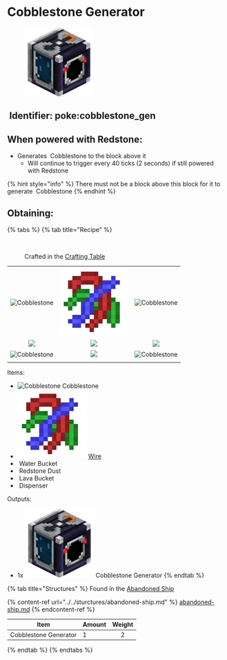 # Cobblestone Generator

<figure><img src="https://github.com/ItsMePok/PFE/blob/wikiAssets/blockRenders/CobblestoneGenerator.png?raw=true" alt=""><figcaption></figcaption></figure>

## <img src="https://minecraft.wiki/images/Name_Tag_JE2_BE2.png?cbdc1" alt="" data-size="line"> Identifier: **poke:cobblestone\_gen** <a href="#identifier" id="identifier"></a>

## When powered with <img src="https://minecraft.wiki/images/thumb/Redstone_Dust_JE2_BE2.png/150px-Redstone_Dust_JE2_BE2.png?8cf17" alt="" data-size="line">Redstone:

* Generates <img src="https://minecraft.wiki/images/Cobblestone_JE5_BE3.png?29624" alt="" data-size="line"> Cobblestone to the block above it
  * Will continue to trigger every 40 ticks (2 seconds) if still powered with <img src="https://minecraft.wiki/images/thumb/Redstone_Dust_JE2_BE2.png/150px-Redstone_Dust_JE2_BE2.png?8cf17" alt="" data-size="line">Redstone

{% hint style="info" %}
There must not be a block above this block for it to generate <img src="https://minecraft.wiki/images/Cobblestone_JE5_BE3.png?29624" alt="" data-size="line"> Cobblestone
{% endhint %}

## Obtaining:

{% tabs %}
{% tab title="Recipe" %}
<figure><img src="https://minecraft.wiki/images/thumb/Crafting_Table_JE4_BE3.png/150px-Crafting_Table_JE4_BE3.png?5767f" alt=""><figcaption><p>Crafted in the <a href="https://minecraft.wiki/w/Crafting_Table">Crafting Table</a></p></figcaption></figure>

|                                                                                                 |                                                                                                                         |                                                                                                 |
| :---------------------------------------------------------------------------------------------: | :---------------------------------------------------------------------------------------------------------------------: | :---------------------------------------------------------------------------------------------: |
| ![Cobblestone](https://minecraft.wiki/images/Cobblestone_JE5_BE3.png?29624) | <img src="https://github.com/ItsMePok/PFE/blob/wikiAssets/wikiMain/wire.png?raw=true" alt="Wire." data-size="original"> | ![Cobblestone](https://minecraft.wiki/images/Cobblestone_JE5_BE3.png?29624) |
|                ![](https://minecraft.wiki/images/Water_Bucket_JE2_BE2.png?2fa01)                |         ![](https://minecraft.wiki/images/thumb/Redstone_Dust_JE2_BE2.png/150px-Redstone_Dust_JE2_BE2.png?8cf17)        |                 ![](https://minecraft.wiki/images/Lava_Bucket_JE2_BE2.png?5a4ff)                |
| ![Cobblestone](https://minecraft.wiki/images/Cobblestone_JE5_BE3.png?29624) |           ![](https://minecraft.wiki/images/thumb/Dispenser_\(S\)_JE4.png/150px-Dispenser_\(S\)_JE4.png?a8e35)          | ![Cobblestone](https://minecraft.wiki/images/Cobblestone_JE5_BE3.png?29624) |
|                                                                                                 |                                                                                                                         |                                                                                                 |

Items:

* <img src="https://minecraft.wiki/images/Cobblestone_JE5_BE3.png?29624" alt="Cobblestone" data-size="line"> Cobblestone
* <img src="https://github.com/ItsMePok/PFE/blob/wikiAssets/wikiMain/wire.png?raw=true" alt="Wire." data-size="line"> [Wire](../../items/crafting-components/wire.md)
* <img src="https://minecraft.wiki/images/Water_Bucket_JE2_BE2.png?2fa01" alt="" data-size="line"> Water Bucket
* <img src="https://minecraft.wiki/images/thumb/Redstone_Dust_JE2_BE2.png/150px-Redstone_Dust_JE2_BE2.png?8cf17" alt="" data-size="line"> Redstone Dust
* <img src="https://minecraft.wiki/images/Lava_Bucket_JE2_BE2.png?5a4ff" alt="" data-size="line"> Lava Bucket
* <img src="https://minecraft.wiki/images/thumb/Dispenser_(S)_JE4.png/150px-Dispenser_(S)_JE4.png?a8e35" alt="" data-size="line"> Dispenser

Outputs:

* 1x <img src="https://github.com/ItsMePok/PFE/blob/wikiAssets/blockRenders/CobblestoneGenerator.png?raw=true" alt="Cobblestone Generator." data-size="line"> Cobblestone Generator
{% endtab %}

{% tab title="Structures" %}
Found in the [Abandoned Ship](https://pfewiki.gitbook.io/home/sturctures/abandoned-ship)

{% content-ref url="../../sturctures/abandoned-ship.md" %}
[abandoned-ship.md](../../sturctures/abandoned-ship.md)
{% endcontent-ref %}

| Item                   | Amount | Weight |
| ---------------------- | ------ | :----: |
| Cobblestone Generator  | 1      |    2   |
{% endtab %}
{% endtabs %}
